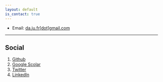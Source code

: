 ```yaml
---
layout: default
is_contact: true
---
```


* Email: [da.ju.fr[dot]gmail.com](mailto:da.ju.fr@gmail.com)

---

## Social

1. [Github](https://github.com/dexterju27)
2. [Google Scolar](https://scholar.google.com/citations?view_op=list_works&hl=en&user=YW5jp5QAAAAJ)
3. [Twitter](https://twitter.com/dexterJu27)
4. [LinkedIn](https://www.linkedin.com/in/dexter-da-j-37101976/)
